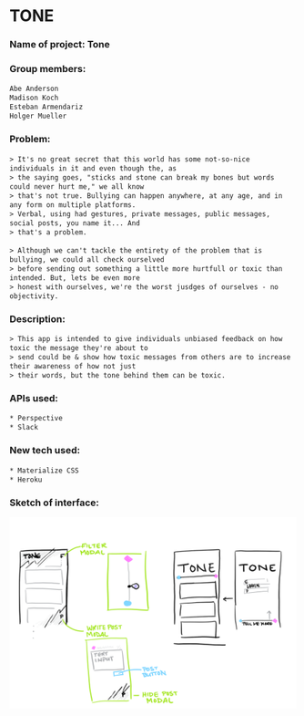 # TONE

### Name of project: Tone

### Group members:
    Abe Anderson
    Madison Koch
    Esteban Armendariz
    Holger Mueller

### Problem:
    > It's no great secret that this world has some not-so-nice individuals in it and even though the, as
    > the saying goes, "sticks and stone can break my bones but words could never hurt me," we all know
    > that's not true. Bullying can happen anywhere, at any age, and in any form on multiple platforms.
    > Verbal, using had gestures, private messages, public messages, social posts, you name it... And
    > that's a problem. 
    
    > Although we can't tackle the entirety of the problem that is bullying, we could all check ourselved
    > before sending out something a little more hurtfull or toxic than intended. But, lets be even more
    > honest with ourselves, we're the worst jusdges of ourselves - no objectivity.

### Description:
    > This app is intended to give individuals unbiased feedback on how toxic the message they're about to
    > send could be & show how toxic messages from others are to increase their awareness of how not just 
    > their words, but the tone behind them can be toxic.

### APIs used:
    * Perspective
    * Slack

### New tech used:
    * Materialize CSS
    * Heroku

### Sketch of interface:

![alt text](./asssets/images/image.png)
